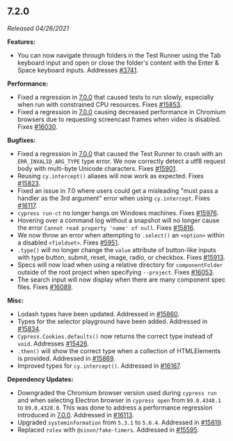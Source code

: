 ## 7.2.0

_Released 04/26/2021_

**Features:**

- You can now navigate through folders in the Test Runner using the Tab keyboard
  input and open or close the folder's content with the Enter & Space keyboard
  inputs. Addresses [#3741](https://github.com/cypress-io/cypress/issues/3741).

**Performance:**

- Fixed a regression in [7.0.0](/guides/references/changelog#7-0-0) that caused
  tests to run slowly, especially when run with constrained CPU resources. Fixes
  [#15853](https://github.com/cypress-io/cypress/issues/15853).
- Fixed a regression in [7.0.0](/guides/references/changelog#7-0-0) causing
  decreased performance in Chromium browsers due to requesting screencast frames
  when video is disabled. Fixes
  [#16030](https://github.com/cypress-io/cypress/issues/16030).

**Bugfixes:**

- Fixed a regression in [7.0.0](/guides/references/changelog#7-0-0) that caused
  the Test Runner to crash with an `ERR_INVALID_ARG_TYPE` type error. We now
  correctly detect a utf8 request body with multi-byte Unicode characters. Fixes
  [#15901](https://github.com/cypress-io/cypress/issues/15901).
- Reusing `cy.intercept()` aliases will now work as expected. Fixes
  [#15823](https://github.com/cypress-io/cypress/issues/15823).
- Fixed an issue in 7.0 where users could get a misleading "must pass a handler
  as the 3rd argument" error when using `cy.intercept`. Fixes
  [#16117](https://github.com/cypress-io/cypress/issues/16117).
- `cypress run-ct` no longer hangs on Windows machines. Fixes
  [#15976](https://github.com/cypress-io/cypress/issues/15976).
- Hovering over a command log without a snapshot will no longer cause the error
  `Cannot read property 'name' of null`. Fixes
  [#15816](https://github.com/cypress-io/cypress/issues/15816).
- We now throw an error when attempting to `.select()` an `<option>` within a
  disabled `<fieldset>`. Fixes
  [#5951](https://github.com/cypress-io/cypress/issues/5951).
- `.type()` will no longer change the `value` attribute of button-like inputs
  with type button, submit, reset, image, radio, or checkbox. Fixes
  [#15913](https://github.com/cypress-io/cypress/issues/15913).
- Specs will now load when using a relative directory for `componentFolder`
  outside of the root project when specifying `--project`. Fixes
  [#16053](https://github.com/cypress-io/cypress/issues/16053).
- The search input will now display when there are many component spec files.
  Fixes [#16089](https://github.com/cypress-io/cypress/issues/16089).

**Misc:**

- Lodash types have been updated. Addressed in
  [#15860](https://github.com/cypress-io/cypress/issues/15860).
- Types for the selector playground have been added. Addressed in
  [#15834](https://github.com/cypress-io/cypress/issues/15834).
- `Cypress.Cookies.defaults()` now returns the correct type instead of `void`.
  Addresses [#15426](https://github.com/cypress-io/cypress/issues/15426).
- `.then()` will show the correct type when a collection of HTMLElements is
  provided. Addressed in
  [#15869](https://github.com/cypress-io/cypress/pull/15869).
- Improved types for `cy.intercept()`. Addressed in
  [#16167](https://github.com/cypress-io/cypress/pull/16167).

**Dependency Updates:**

- Downgraded the Chromium browser version used during `cypress run` and when
  selecting Electron browser in `cypress open` from `89.0.4348.1` to
  `89.0.4328.0`. This was done to address a performance regression introduced in
  [7.0.0](/guides/references/changelog#7-0-0). Addressed in
  [#16113](https://github.com/cypress-io/cypress/pull/16113).
- Upgraded `systeminformation` from `5.3.1` to `5.6.4`. Addressed in
  [#15819](https://github.com/cypress-io/cypress/issues/15819).
- Replaced `rolex` with `@sinon/fake-timers`. Addressed in
  [#15595](https://github.com/cypress-io/cypress/issues/15595).
